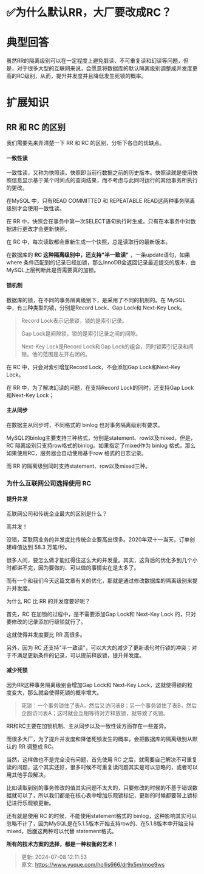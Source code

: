 # ✅为什么默认RR，大厂要改成RC？

# 典型回答


虽然RR的隔离级别可以在一定程度上避免脏读、不可重复读和幻读等问题，但是，对于很多大型的互联网来说，会愿意将数据库的默认隔离级别调整成并发度更高的RC级别，从而，提升并发度并且降低发生死锁的概率。



# 扩展知识


## RR 和 RC 的区别


我们需要先来弄清楚一下 RR 和 RC 的区别，分析下各自的优缺点。



#### 一致性读


一致性读，又称为快照读。快照即当前行数据之前的历史版本。快照读就是使用快照信息显示基于某个时间点的查询结果，而不考虑与此同时运行的其他事务所执行的更改。



在MySQL 中，只有READ COMMITTED 和 REPEATABLE READ这两种事务隔离级别才会使用一致性读。



在 RR 中，快照会在事务中第一次SELECT语句执行时生成，只有在本事务中对数据进行更改才会更新快照。



在 RC 中，每次读取都会重新生成一个快照，总是读取行的最新版本。



在数据库的 **RC 这种隔离级别中，还支持"半一致读"** ，一条update语句，如果 where 条件匹配到的记录已经加锁，那么InnoDB会返回记录最近提交的版本，由MySQL上层判断此是否需要真的加锁。



#### 锁机制


数据库的锁，在不同的事务隔离级别下，是采用了不同的机制的。在 MySQL 中，有三种类型的锁，分别是Record Lock、Gap Lock和 Next-Key Lock。



> Record Lock表示记录锁，锁的是索引记录。
>
>  
>
> Gap Lock是间隙锁，锁的是索引记录之间的间隙。
>
>  
>
> Next-Key Lock是Record Lock和Gap Lock的组合，同时锁索引记录和间隙。他的范围是左开右闭的。
>



在 RC 中，只会对索引增加Record Lock，不会添加Gap Lock和Next-Key Lock。



在 RR 中，为了解决幻读的问题，在支持Record Lock的同时，还支持Gap Lock和Next-Key Lock；



#### 主从同步


在数据主从同步时，不同格式的 binlog 也对事务隔离级别有要求。



MySQL的binlog主要支持三种格式，分别是statement、row以及mixed，但是，RC 隔离级别只支持row格式的binlog。如果指定了mixed作为 binlog 格式，那么如果使用RC，服务器会自动使用基于row 格式的日志记录。



而 RR 的隔离级别同时支持statement、row以及mixed三种。



### 为什么互联网公司选择使用 RC


#### 提升并发


互联网公司和传统企业最大的区别是什么？



高并发！



没错，互联网业务的并发度比传统企业要高出很多。2020年双十一当天，订单创建峰值达到 58.3 万笔/秒。



很多人问，要怎么做才能扛得住这么大的并发量。其实，这背后的优化多到几个小时都讲不完，因为要做的、可以做的事情实在是太多了。



而有一个和我们今天这篇文章有关的优化，那就是通过修改数据库的隔离级别来提升并发度。



为什么 RC 比 RR 的并发度要好呢？



首先，RC 在加锁的过程中，是不需要添加Gap Lock和 Next-Key Lock 的，只对要修改的记录添加行级锁就行了。



这就使得并发度要比 RR 高很多。



另外，因为 RC 还支持"半一致读"，可以大大的减少了更新语句时行锁的冲突；对于不满足更新条件的记录，可以提前释放锁，提升并发度。



#### 减少死锁


因为RR这种事务隔离级别会增加Gap Lock和 Next-Key Lock，这就使得锁的粒度变大，那么就会使得死锁的概率增大。



> 死锁：一个事务锁住了表A，然后又访问表B；另一个事务锁住了表B，然后企图访问表A；这时就会互相等待对方释放锁，就导致了死锁。
>



RR和RC主要在加锁机制、主从同步以及一致性读方面存在一些差异。



而很多大厂，为了提升并发度和降低死锁发生的概率，会把数据库的隔离级别从默认的 RR 调整成 RC。



当然，这样做也不是完全没有问题，首先使用 RC 之后，就需要自己解决不可重复读的问题，这个其实还好，很多时候不可重复读问题其实是可以忽略的，或者可以用其他手段解决。



比如读取到别的事务修改的值其实问题不太大的，只要修改的时候的不基于错误数据就可以了，所以我们都是在核心表中增加乐观锁标记，更新的时候都要带上锁标记进行乐观锁更新。



还有就是使用 RC 的时候，不能使用statement格式的 binlog，这种影响其实可以忽略不计了，因为MySQL是在5.1.5版本开始支持row的、在5.1.8版本中开始支持mixed，后面这两种可以代替 statement格式。



**所有的技术方案的选择，都是一种权衡的艺术！**



> 更新: 2024-07-08 12:11:53  
> 原文: <https://www.yuque.com/hollis666/dr9x5m/moe9ws>